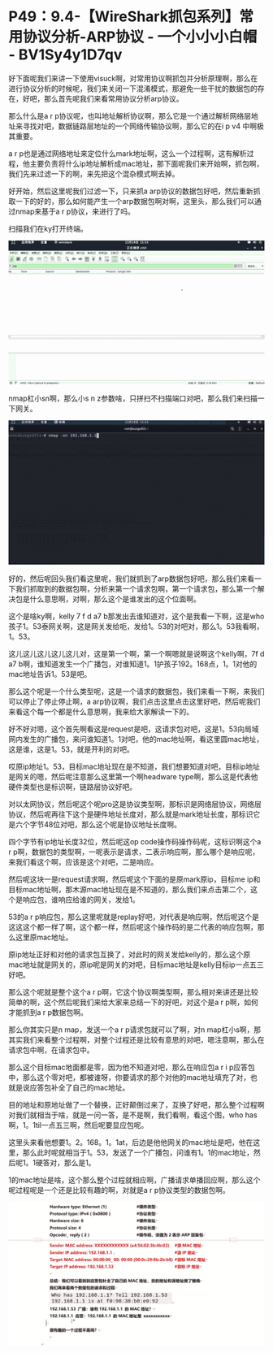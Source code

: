 # P49：9.4-【WireShark抓包系列】常用协议分析-ARP协议 - 一个小小小白帽 - BV1Sy4y1D7qv

好下面呢我们来讲一下使用visuck啊，对常用协议啊抓包并分析原理啊，那么在进行协议分析的时候呢，我们来关闭一下混淆模式，那避免一些干扰的数据包的存在，好吧，那么首先呢我们来看常用协议分析arp协议。

那么什么是a r p协议呢，也叫地址解析协议啊，那么它是一个通过解析网络层地址来寻找对吧，数据链路层地址的一个网络传输协议啊，那么它的在i p v4 中啊极其重要。

a r p也是通过网络地址来定位什么mark地址啊，这么一个过程啊，这有解析过程，他主要负责将什么ip地址解析成mac地址，那下面呢我们来开始啊，抓包啊，我们先来过滤一下的啊，来先把这个混杂模式啊去掉。

好开始，然后这里呢我们过滤一下，只来抓a arp协议的数据包好吧，然后重新抓取一下的好的，那么如何能产生一个arp数据包啊对啊，这里头，那么我们可以通过nmap来基于a r p协议，来进行了吗。

扫描我们在ky打开终端。

![](img/d4a43e8fcd39a0d4e8996dbfd176bd56_1.png)

nmap杠小sn啊，那么小s n z参数啥，只拼扫不扫描端口对吧，那么我们来扫描一下网关。

![](img/d4a43e8fcd39a0d4e8996dbfd176bd56_3.png)

好的，然后呢回头我们看这里呢，我们就抓到了arp数据包好吧，那么我们来看一下我们抓取到的数据包啊，分析来第一个请求包啊，第一个请求包，那么第一个解决包是什么意思啊，对啊，那么这个是谁发出的这个位面啊。

这个是啥ky啊，kelly 7 f d a7 b那发出去谁知道对，这个是我看一下啊，这是who孩子1。53泰网关啊，这是网关发给呃，发给1。53的对吧对，那么1。53我看啊，1。53。

这儿这儿这儿这儿这儿对，这是第一个啊，第一个啊嗯就是说啊这个kelly啊，7f d a7 b啊，谁知道发生一个广播包，对谁知道1。1护孩子192。168点，1。1对他的mac地址告诉1。53是吧。

那么这个呢是一个什么类型呢，这是一个请求的数据包，我们来看一下啊，来我们可以停止了停止停止啊，a arp协议啊，我们点击这里点击这里好吧，然后呢我们来看这个每一个都是什么意思啊，我来给大家解读一下的。

好不好对嗯，这个首先啊看这是request是吧，这请求包对吧，这是1。53向局域网内发生的广播包，来问谁知道1。1对吧，他的mac地址啊，看这里圆mac地址，这是谁，这是1。53，就是开利的对吧。

哎原ip地址1。53，目标mac地址现在是不知道，我们想要知道对吧，目标ip地址是网关的嗯，然后呢注意那么这里第一个啊headware type啊，那么这是代表他硬件类型也是标识啊，链路层协议好吧。

对以太网协议，然后呢这个呢pro这是协议类型啊，那标识是网络层协议，网络层协议，然后呢再往下这个是硬件地址长度对，那么就是mark地址长度，那标识它是六个字节48位对吧，那么这个呢是协议地址长度啊。

四个字节有ip地址长度32位，然后呢这op code操作码操作码呢，这标识啊这个a r p啊，数据包的类型啊，一呢表示是请求，二表示响应啊，那么哪个是响应呢，来我们看这个啊，应该是这个对吧，二是响应。

然后呢这块一是request请求啊，然后呢这个下面的是原mark原ip，目标me ip和目标mac地址啊，那木源mac地址现在是不知道的，那么我们来点击第二个，这个是响应包，谁响应给谁的网关，发给1。

53的a r p响应包，那么这里呢就是replay好吧，对代表是响应啊，然后呢这个是这这这个都一样了啊，这个都一样，然后呢这个操作码的是二代表的响应包啊，那么这里原mac地址。

原ip地址正好和对他的请求包互换了，对此时的网关发给kelly的，那么这个原mac地址就是网关的，原ip呢是网关的对吧，目标mac地址是kelly目标ip一点五三好吧。

那么这个呢就是整个这个a r p啊，它这个协议啊类型啊，那么相对来讲还是比较简单的啊，这个然后呢我们来给大家来总结一下的好吧，对这个是a r p啊，如何才能抓到a r p数据包啊。

那么你其实只是n map，发送一个a r p请求包就可以了啊，对n map杠小s啊，那其实我们来看整个过程啊，对整个过程还是比较有意思的对吧，嗯注意啊，那么在请求包中啊，在请求包中。

那么这个目标mac地面都是零，因为他不知道对吧，那么在响应包a r i p应答包中，那么这个零对吧，都被谁呀，你要请求的那个对他的mac地址填充了对，也就是说应答包补全了自己的mac地址。

目的地址和原地址做了一个替换，正好颠倒过来了，互换了好吧，那么整个过程啊对我们就相当于啥，就是一问一答，是不是啊，我们看啊，看这个图，who has啊，1。1til一点五三啊，然后呢要显应包呢。

这里头来看他想要1。2。168。1。1at，后边是他他网关的mac地址是吧，他在这里，那么此时呢就相当于1。53，发送了一个广播包，问谁有1。1的mac地址，然后呢1。1硬答对，那么是1。

1的mac地址是啥，这个那么整个过程就相应啊，广播请求单播回应啊，那么这个呢过程呢是一个还是比较有趣的啊，对就是a r p协议类型的数据包啊。



![](img/d4a43e8fcd39a0d4e8996dbfd176bd56_5.png)